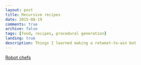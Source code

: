 ```yaml
---
layout: post
title: Recursive recipes
date: 2015-08-19
comments: true
archive: false
tags: [food, recipes, procedural generation]
landing: true
description: Things I learned making a retweet-to-win bot
---
```


[Robot chefs](http://time.com/3819525/robot-chef-moley-robotics/)
